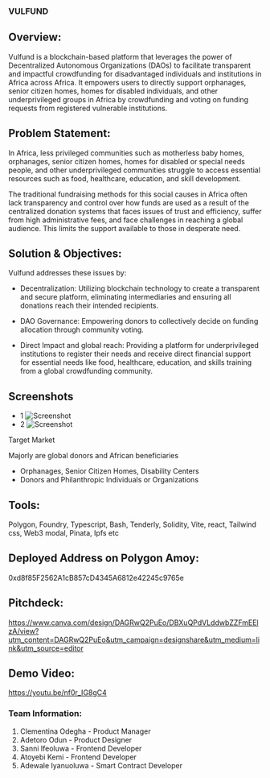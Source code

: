 ### VULFUND

## Overview:

Vulfund is a blockchain-based platform that leverages the power of Decentralized Autonomous Organizations (DAOs) to facilitate transparent and impactful crowdfunding for disadvantaged individuals and institutions in Africa across Africa. It empowers users to directly support orphanages, senior citizen homes, homes for disabled individuals, and other underprivileged groups in Africa by crowdfunding and voting on funding requests from registered vulnerable institutions.

## Problem Statement:

In Africa, less privileged communities such as motherless baby homes, orphanages, senior citizen homes, homes for disabled or special needs people, and other underprivileged communities struggle to access essential resources such as food, healthcare, education, and skill development.

The traditional fundraising methods for this social causes in Africa often lack transparency and control over how funds are used as a result of the centralized donation systems that faces issues of trust and efficiency, suffer from high administrative fees, and face challenges in reaching a global audience. This limits the support available to those in desperate need.

## Solution & Objectives:

Vulfund addresses these issues by:

* Decentralization: Utilizing blockchain technology to create a transparent and secure platform, eliminating intermediaries and ensuring all donations reach their intended recipients.

* DAO Governance: Empowering donors to collectively decide on funding allocation through community voting.

* Direct Impact and global reach: Providing a platform for underprivileged institutions to register their needs and receive direct financial support for essential needs like food, healthcare, education, and skills training from a global crowdfunding community.

## Screenshots

- 1
![Screenshot](./public/screenshot1.jpg)
- 2
![Screenshot](./public/screenshot2.jpg)

Target Market

Majorly are global donors and African beneficiaries
* Orphanages, Senior Citizen Homes, Disability Centers
* Donors and Philanthropic Individuals or Organizations


## Tools:

Polygon, Foundry, Typescript, Bash, Tenderly, Solidity, Vite, react, Tailwind css, Web3 modal, Pinata, Ipfs etc


## Deployed Address on Polygon Amoy: 
0xd8f85F2562A1cB857cD4345A6812e42245c9765e


## Pitchdeck:

https://www.canva.com/design/DAGRwQ2PuEo/DBXuQPdVLddwbZZFmEElzA/view?utm_content=DAGRwQ2PuEo&utm_campaign=designshare&utm_medium=link&utm_source=editor

## Demo Video: 

https://youtu.be/nf0r_IG8gC4


### Team Information:
1. Clementina Odegha - Product Manager
2. Adetoro Odun - Product Designer
3. Sanni Ifeoluwa - Frontend Developer
4. Atoyebi Kemi - Frontend Developer
5. Adewale Iyanuoluwa - Smart Contract Developer